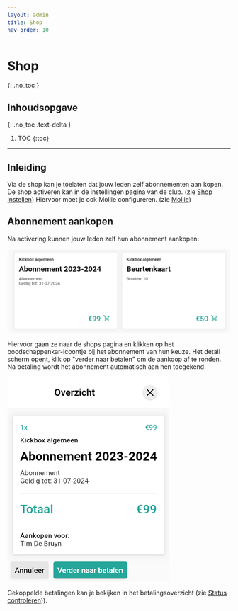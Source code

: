 ```yaml
---
layout: admin
title: Shop
nav_order: 10
---
```


# Shop
{: .no_toc }

## Inhoudsopgave
{: .no_toc .text-delta }

1. TOC
{:toc}

---
## Inleiding
Via de shop kan je toelaten dat jouw leden zelf abonnementen aan kopen. De shop activeren kan in de instellingen pagina van de club. (zie [Shop instellen](settings.md#club))
Hiervoor moet je ook Mollie configureren. (zie [Mollie](#mollie))

## Abonnement aankopen

Na activering kunnen jouw leden zelf hun abonnement aankopen:

![shop](/assets/images/shop_overview.png)

Hiervoor gaan ze naar de shops pagina en klikken op het boodschappenkar-icoontje bij het abonnement van hun keuze.
Het detail scherm opent, klik op "verder naar betalen" om de aankoop af te ronden. Na betaling wordt het abonnement automatisch aan hen toegekend.

![shop](/assets/images/shop_detail.png)

Gekoppelde betalingen kan je bekijken in het betalingsoverzicht (zie [Status controleren](payments.md#status-controleren))).



